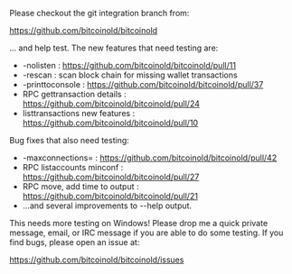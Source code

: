 Please checkout the git integration branch from:

https://github.com/bitcoinold/bitcoinold

... and help test.  The new features that need testing are:

* -nolisten : https://github.com/bitcoinold/bitcoinold/pull/11
* -rescan : scan block chain for missing wallet transactions
* -printtoconsole : https://github.com/bitcoinold/bitcoinold/pull/37
* RPC gettransaction details : https://github.com/bitcoinold/bitcoinold/pull/24
* listtransactions new features : https://github.com/bitcoinold/bitcoinold/pull/10

Bug fixes that also need testing:

* -maxconnections= : https://github.com/bitcoinold/bitcoinold/pull/42
* RPC listaccounts minconf : https://github.com/bitcoinold/bitcoinold/pull/27
* RPC move, add time to output : https://github.com/bitcoinold/bitcoinold/pull/21
* ...and several improvements to --help output.

This needs more testing on Windows!  Please drop me a quick private message, email, or IRC message if you are able to do some testing.  If you find bugs, please open an issue at:

https://github.com/bitcoinold/bitcoinold/issues
